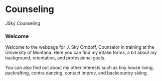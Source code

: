 # Counseling
JSky Counseling

### Welcome

Welcome to the webpage for J. Sky Orndoff, Counselor in training at the University of Montana.  Here you can find my intake forms, a bit about my background, orientation, and professional goals.

You can also find out about my other interests such as tiny house living, packrafting, contra dancing, contact improv, and backcountry skiing.
